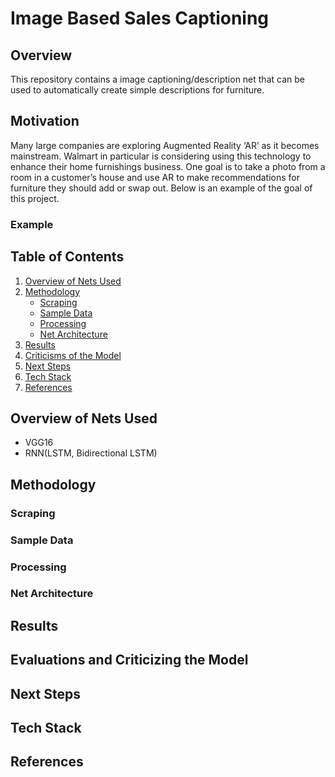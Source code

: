 
# Image Based Sales Captioning


## Overview
This repository contains a image captioning/description net that can be used to automatically create simple descriptions for furniture.

## Motivation

Many large companies are exploring Augmented Reality ‘AR’ as it becomes mainstream. Walmart in particular is considering using this technology to enhance their home furnishings business. One goal is to take a photo from a room in a customer’s house and use AR to make recommendations for furniture they should add or swap out. Below is an example of the goal of this project.

### Example

## Table of Contents
1. [Overview of Nets Used](#overview-of-nets-used)
2. [Methodology](#methodology)
    * [Scraping](#scraping)
    * [Sample Data](#sample-data)
    * [Processing](#processing)
    * [Net Architecture](#net-architecture)
3. [Results](#results)
4. [Criticisms of the Model](#evaluations-and-criticizing-the-model)
5. [Next Steps](#next-steps)
6. [Tech Stack](#tech-stack)
7. [References](#references)


## Overview of Nets Used
* VGG16
* RNN(LSTM, Bidirectional LSTM)

## Methodology
### Scraping
### Sample Data
### Processing
### Net Architecture

## Results

## Evaluations and Criticizing the Model

## Next Steps
## Tech Stack
## References
